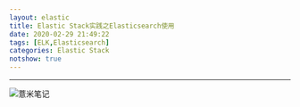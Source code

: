 ```yaml
---
layout: elastic
title: Elastic Stack实践之Elasticsearch使用
date: 2020-02-29 21:49:22
tags: [ELK,Elasticsearch]
categories: Elastic Stack
notshow: true
---
```



---
![薏米笔记](https://eelve.com/upload/2019/8/eblog-b269767ff45b4e01a1c380e38898c1c0.png)
